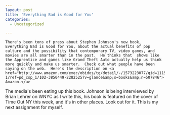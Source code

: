 ```yaml
---
layout: post
title: 'Everything Bad is Good for You'
categories:
  - Uncategorized

---
```



    There's been tons of press about Stephen Johnson's new book, Everything Bad is Good for You, about the actual benefits of pop culture and the possibility that contemporary TV, video games, and movies are all smarter than in the past.  He thinks that  shows like the Apprentice and games like Grand Theft Auto actually help us think more quickly and make us smarter.  Check out what people have been saying on the web.  Here's the description on <a href="http://www.amazon.com/exec/obidos/tg/detail/-/1573223077/qid=1115393166/sr=8-1/ref=pd_csp_1/102-3850449-2282525?v=glance&amp;s=books&amp;n=507846"> Amazon.</a>  

The media's been eating up this book.  Johnson is being interviewed by Brian Lehrer on WNYC as I write this, his book is featured on the cover of Time Out NY this week, and it's in other places.  Look out for it.  This is my next assignment for myself.
  
